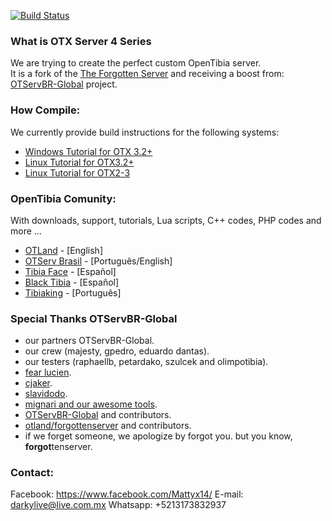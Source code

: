 [![Build Status](https://travis-ci.org/jlcvp/otxserver.svg?branch=otxserv3)](https://travis-ci.org/mattyx14/otxserver)
### What is OTX Server 4 Series

We are trying to create the perfect custom OpenTibia server.
<br>It is a fork of the [The Forgotten Server](https://github.com/otland/forgottenserver) and receiving a boost from: [OTServBR-Global](https://github.com/opentibiabr/OTServBR-Global) project.

### How Compile:
We currently provide build instructions for the following systems:
* [Windows Tutorial for OTX 3.2+](https://github.com/mattyx14/otxserver/wiki/Compilling-on-Windows) 
* [Linux Tutorial for OTX3.2+](https://github.com/mattyx14/otxserver/wiki/Compilling-OTX3.2--on-Linux)
* [Linux Tutorial for OTX2-3](https://github.com/mattyx14/otxserver/wiki/Compiling-OTX2-on-Ubuntu)

### OpenTibia Comunity:
With downloads, support, tutorials, Lua scripts, C++ codes, PHP codes and more ...
* [OTLand](https://otland.net/) - [English]
* [OTServ Brasil](https://forums.otserv.com.br/) - [Português/English]
* [Tibia Face](http://tibiaface.com/) - [Español]
* [Black Tibia](http://blacktibia.foroactivo.com/) - [Español]
* [Tibiaking](http://www.tibiaking.com/forum/) - [Português]

### Special Thanks OTServBR-Global
- our partners OTServBR-Global.
- our crew (majesty, gpedro, eduardo dantas).
- our testers (raphaellb, petardako, szulcek and olimpotibia).
- [fear lucien](https://github.com/FearLucien).
- [cjaker](https://github.com/Eternal-Scripts).
- [slavidodo](https://github.com/slavidodo).
- [mignari and our awesome tools](https://github.com/ottools).
- [OTServBR-Global](https://github.com/opentibiabr/OTServBR-Global) and contributors.
- [otland/forgottenserver](https://github.com/otland/forgottenserver) and contributors.
- if we forget someone, we apologize by forgot you. but you know, **forgot**tenserver.

### Contact:
Facebook: https://www.facebook.com/Mattyx14/
E-mail: darkylive@live.com.mx
Whatsapp: +5213173832937
